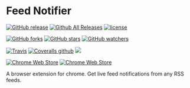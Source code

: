 # Feed Notifier

[![GitHub release](https://img.shields.io/github/release/lalugeo/chrome_rss_feed.svg)]()
[![Github All Releases](https://img.shields.io/github/downloads/lalugeo/chrome_rss_feed/total.svg)]()
[![license](https://img.shields.io/github/license/lalugeo/chrome_rss_feed.svg)](./LICENSE.md)

[![GitHub forks](https://img.shields.io/github/forks/lalugeo/chrome_rss_feed.svg?style=social&label=Fork)]()
[![GitHub stars](https://img.shields.io/github/stars/lalugeo/chrome_rss_feed.svg?style=social&label=Stars)]()
[![GitHub watchers](https://img.shields.io/github/watchers/lalugeo/chrome_rss_feed.svg?style=social&label=Watch)]()

[![Travis](https://img.shields.io/travis/lalugeo/chrome_rss_feed.svg)]()
[![Coveralls github](https://img.shields.io/coveralls/github/lalugeo/chrome_rss_feed.svg)]()
[![](https://img.shields.io/github/issues-raw/lalugeo/chrome_rss_feed.svg)]()

[![Chrome Web Store](https://img.shields.io/chrome-web-store/users/nimelepbpejjlbmoobocpfnjhihnpked.svg)]()
[![Chrome Web Store](https://img.shields.io/chrome-web-store/stars/nimelepbpejjlbmoobocpfnjhihnpked.svg)]()

A browser extension for chrome.
Get live feed notifications from any RSS feeds.
